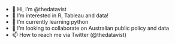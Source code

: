 - 👋 Hi, I’m @thedatavist
- 👀 I’m interested in R, Tableau and data!
- 🌱 I’m currently learning python
- 💞️ I’m looking to collaborate on Australian public policy and data
- 📫 How to reach me via Twitter (@thedatavist)

<!---
thedatavist/thedatavist is a ✨ special ✨ repository because its `README.md` (this file) appears on your GitHub profile.
You can click the Preview link to take a look at your changes.
--->
